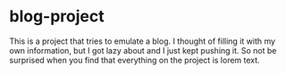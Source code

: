 # blog-project
This is a project that tries to emulate a blog. I thought of filling it with my own information, but I got lazy about and I just kept pushing it. So not be surprised when you find that everything on the project is lorem text.

